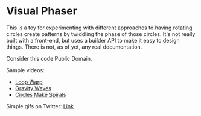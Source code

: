 # Visual Phaser
This is a toy for experimenting with different approaches to having rotating circles create patterns by twiddling the phase of those circles. It's not really built with a front-end, but uses a builder API to make it easy to design things. There is not, as of yet, any real documentation.

Consider this code Public Domain.

Sample videos:

* [Loop Warp](https://vimeo.com/408911101)
* [Gravity Waves](https://vimeo.com/408910913)
* [Circles Make Spirals](https://vimeo.com/408627938)

Simple gifs on Twitter: [Link](https://twitter.com/RemyPorter/status/1251267693111582720)
